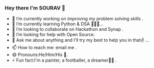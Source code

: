 ### Hey there I'm SOURAV 👋

- 🔭 I’m currently working on improving my problem solving skills .
- 🌱 I’m currently learning Python & DSA  👨🏻‍🎓...
- 👯 I’m looking to collaborate on Hackathon and Synap .
- 🤔 I’m looking for help with Open Source.
- 💬 Ask me about anything and I'll try my best to help you in that✌ ...
- 📫 How to reach me: email me .
- 😄 Pronouns:He/Him/His 🤵.
- ⚡ Fun fact:I'm a painter, a footballer, a dreamer🤵✨  .
